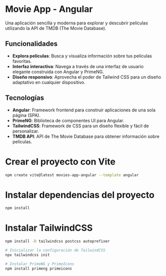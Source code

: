 # Movie App - Angular

Una aplicación sencilla y moderna para explorar y descubrir películas utilizando la API de TMDB (The Movie Database).

## Funcionalidades

- **Explora películas**: Busca y visualiza información sobre tus películas favoritas.
- **Interfaz interactiva**: Navega a través de una interfaz de usuario elegante construida con Angular y PrimeNG.
- **Diseño responsivo**: Aprovecha el poder de Tailwind CSS para un diseño adaptativo en cualquier dispositivo.

## Tecnologías

- **Angular**: Framework frontend para construir aplicaciones de una sola página (SPA).
- **PrimeNG**: Biblioteca de componentes UI para Angular.
- **TailwindCSS**: Framework de CSS para un diseño flexible y fácil de personalizar.
- **TMDB API**: API de The Movie Database para obtener información sobre películas.

# Crear el proyecto con Vite
```bash
npm create vite@latest movies-app-angular --template angular
```
# Instalar dependencias del proyecto
```bash
npm install
```
# Instalar TailwindCSS
```bash
npm install -D tailwindcss postcss autoprefixer
```
```bash
# Inicializar la configuración de TailwindCSS
npx tailwindcss init
```
```bash
# Instalar PrimeNG y PrimeIcons
npm install primeng primeicons
```

